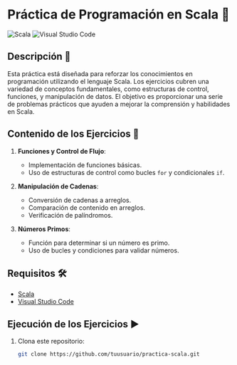 # Práctica de Programación en Scala 🚀

![Scala](https://img.shields.io/badge/Scala-2E2D4D?style=for-the-badge&logo=scala&logoColor=DC322F)
![Visual Studio Code](https://img.shields.io/badge/Visual_Studio_Code-0078D4?style=for-the-badge&logo=visual%20studio%20code&logoColor=white)

## Descripción 📖

Esta práctica está diseñada para reforzar los conocimientos en programación utilizando el lenguaje Scala. Los ejercicios cubren una variedad de conceptos fundamentales, como estructuras de control, funciones, y manipulación de datos. El objetivo es proporcionar una serie de problemas prácticos que ayuden a mejorar la comprensión y habilidades en Scala.

## Contenido de los Ejercicios 📝

1. **Funciones y Control de Flujo**:
   - Implementación de funciones básicas.
   - Uso de estructuras de control como bucles `for` y condicionales `if`.

2. **Manipulación de Cadenas**:
   - Conversión de cadenas a arreglos.
   - Comparación de contenido en arreglos.
   - Verificación de palíndromos.

3. **Números Primos**:
   - Función para determinar si un número es primo.
   - Uso de bucles y condiciones para validar números.

## Requisitos 🛠️

- [Scala](https://www.scala-lang.org/)
- [Visual Studio Code](https://code.visualstudio.com/)

## Ejecución de los Ejercicios ▶️

1. Clona este repositorio:
   ```bash
   git clone https://github.com/tuusuario/practica-scala.git
